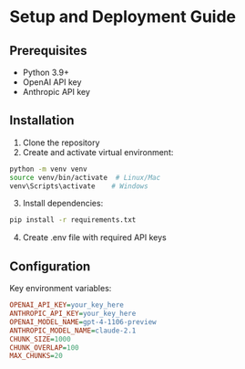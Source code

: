 # Setup and Deployment Guide

## Prerequisites
- Python 3.9+
- OpenAI API key
- Anthropic API key

## Installation
1. Clone the repository
2. Create and activate virtual environment:
```bash
python -m venv venv
source venv/bin/activate  # Linux/Mac
venv\Scripts\activate    # Windows
```
3. Install dependencies:
```bash
pip install -r requirements.txt
```
4. Create .env file with required API keys

## Configuration
Key environment variables:
```ini
OPENAI_API_KEY=your_key_here
ANTHROPIC_API_KEY=your_key_here
OPENAI_MODEL_NAME=gpt-4-1106-preview
ANTHROPIC_MODEL_NAME=claude-2.1
CHUNK_SIZE=1000
CHUNK_OVERLAP=100
MAX_CHUNKS=20
```